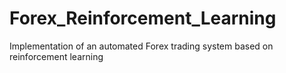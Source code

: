 # Forex_Reinforcement_Learning
Implementation of an automated Forex trading system based on reinforcement learning
